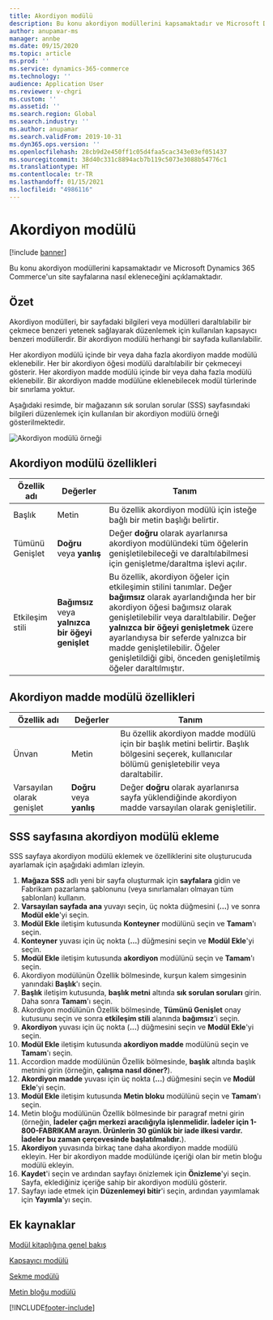 ```yaml
---
title: Akordiyon modülü
description: Bu konu akordiyon modüllerini kapsamaktadır ve Microsoft Dynamics 365 Commerce'un site sayfalarına nasıl ekleneceğini açıklamaktadır.
author: anupamar-ms
manager: annbe
ms.date: 09/15/2020
ms.topic: article
ms.prod: ''
ms.service: dynamics-365-commerce
ms.technology: ''
audience: Application User
ms.reviewer: v-chgri
ms.custom: ''
ms.assetid: ''
ms.search.region: Global
ms.search.industry: ''
ms.author: anupamar
ms.search.validFrom: 2019-10-31
ms.dyn365.ops.version: ''
ms.openlocfilehash: 28cb9d2e450ff1c05d4faa5cac343e03ef051437
ms.sourcegitcommit: 38d40c331c8894acb7b119c5073e3088b54776c1
ms.translationtype: HT
ms.contentlocale: tr-TR
ms.lasthandoff: 01/15/2021
ms.locfileid: "4986116"
---
```

# <a name="accordion-module"></a>Akordiyon modülü

[!include [banner](includes/banner.md)]

Bu konu akordiyon modüllerini kapsamaktadır ve Microsoft Dynamics 365 Commerce'un site sayfalarına nasıl ekleneceğini açıklamaktadır.

## <a name="overview"></a>Özet

Akordiyon modülleri, bir sayfadaki bilgileri veya modülleri daraltılabilir bir çekmece benzeri yetenek sağlayarak düzenlemek için kullanılan kapsayıcı benzeri modüllerdir. Bir akordiyon modülü herhangi bir sayfada kullanılabilir.

Her akordiyon modülü içinde bir veya daha fazla akordiyon madde modülü eklenebilir. Her bir akordiyon öğesi modülü daraltılabilir bir çekmeceyi gösterir. Her akordiyon madde modülü içinde bir veya daha fazla modülü eklenebilir. Bir akordiyon madde modülüne eklenebilecek modül türlerinde bir sınırlama yoktur.

Aşağıdaki resimde, bir mağazanın sık sorulan sorular (SSS) sayfasındaki bilgileri düzenlemek için kullanılan bir akordiyon modülü örneği gösterilmektedir.

![Akordiyon modülü örneği](./media/ecommerce-accordion.PNG)

## <a name="accordion-module-properties"></a>Akordiyon modülü özellikleri

| Özellik adı | Değerler | Tanım |
|---------------|--------|-------------|
| Başlık | Metin | Bu özellik akordiyon modülü için isteğe bağlı bir metin başlığı belirtir. |
| Tümünü Genişlet | **Doğru** veya **yanlış** | Değer **doğru** olarak ayarlanırsa akordiyon modülündeki tüm öğelerin genişletilebileceği ve daraltılabilmesi için genişletme/daraltma işlevi açılır. |
| Etkileşim stili | **Bağımsız** veya **yalnızca bir öğeyi genişlet** | Bu özellik, akordiyon öğeler için etkileşimin stilini tanımlar. Değer **bağımsız** olarak ayarlandığında her bir akordiyon öğesi bağımsız olarak genişletilebilir veya daraltılabilir. Değer **yalnızca bir öğeyi genişletmek** üzere ayarlandıysa bir seferde yalnızca bir madde genişletilebilir. Öğeler genişletildiği gibi, önceden genişletilmiş öğeler daraltılmıştır. |

## <a name="accordion-item-module-properties"></a>Akordiyon madde modülü özellikleri

| Özellik adı | Değerler | Tanım |
|----------------|--------|-------------|
| Ünvan | Metin | Bu özellik akordiyon madde modülü için bir başlık metini belirtir. Başlık bölgesini seçerek, kullanıcılar bölümü genişletebilir veya daraltabilir. |
| Varsayılan olarak genişlet | **Doğru** veya **yanlış** | Değer **doğru** olarak ayarlanırsa sayfa yüklendiğinde akordiyon madde varsayılan olarak genişletilir. |

## <a name="add-an-accordion-module-to-a-faq-page"></a>SSS sayfasına akordiyon modülü ekleme

SSS sayfaya akordiyon modülü eklemek ve özelliklerini site oluşturucuda ayarlamak için aşağıdaki adımları izleyin.

1. **Mağaza SSS** adlı yeni bir sayfa oluşturmak için **sayfalara** gidin ve Fabrikam pazarlama şablonunu (veya sınırlamaları olmayan tüm şablonları) kullanın.
1. **Varsayılan sayfada** **ana** yuvayı seçin, üç nokta düğmesini (**...**) ve sonra **Modül ekle**'yi seçin.
1. **Modül Ekle** iletişim kutusunda **Konteyner** modülünü seçin ve **Tamam**'ı seçin.
1. **Konteyner** yuvası için üç nokta (**...**) düğmesini seçin ve **Modül Ekle**'yi seçin.
1. **Modül Ekle** iletişim kutusunda **akordiyon** modülünü seçin ve **Tamam**'ı seçin.
1. Akordiyon modülünün Özellik bölmesinde, kurşun kalem simgesinin yanındaki **Başlık**'ı seçin.
1. **Başlık** iletişim kutusunda, **başlık metni** altında **sık sorulan soruları** girin. Daha sonra **Tamam**'ı seçin.
1. Akordiyon modülünün Özellik bölmesinde, **Tümünü Genişlet** onay kutusunu seçin ve sonra **etkileşim stili** alanında **bağımsız**'i seçin.
1. **Akordiyon** yuvası için üç nokta (**...**) düğmesini seçin ve **Modül Ekle**'yi seçin.
1. **Modül Ekle** iletişim kutusunda **akordiyon madde** modülünü seçin ve **Tamam**'ı seçin.
1. Accordion madde modülünün Özellik bölmesinde, **başlık** altında başlık metnini girin (örneğin, **çalışma nasıl döner?**).
1. **Akordiyon madde** yuvası için üç nokta (**...**) düğmesini seçin ve **Modül Ekle**'yi seçin.
1. **Modül Ekle** iletişim kutusunda **Metin bloku** modülünü seçin ve **Tamam**'ı seçin.
1. Metin bloğu modülünün Özellik bölmesinde bir paragraf metni girin (örneğin, **İadeler çağrı merkezi aracılığıyla işlenmelidir. İadeler için 1-800-FABRIKAM arayın. Ürünlerin 30 günlük bir iade ilkesi vardır. İadeler bu zaman çerçevesinde başlatılmalıdır.**).
1. **Akordiyon** yuvasında birkaç tane daha akordiyon madde modülü ekleyin. Her bir akordiyon madde modülünde içeriği olan bir metin bloğu modülü ekleyin.
1. **Kaydet**'i seçin ve ardından sayfayı önizlemek için **Önizleme**'yi seçin. Sayfa, eklediğiniz içeriğe sahip bir akordiyon modülü gösterir.
1. Sayfayı iade etmek için **Düzenlemeyi bitir**'i seçin, ardından yayımlamak için **Yayımla**'yı seçin.

## <a name="additional-resources"></a>Ek kaynaklar

[Modül kitaplığına genel bakış](starter-kit-overview.md)

[Kapsayıcı modülü](add-container-module.md)

[Sekme modülü](add-tab.md)

[Metin bloğu modülü](add-content-rich-block.md)


[!INCLUDE[footer-include](../includes/footer-banner.md)]